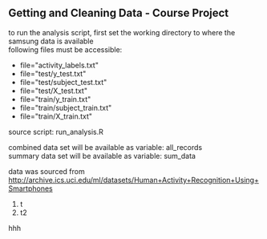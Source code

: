 ## Getting and Cleaning Data - Course Project

to run the analysis script, first set the working directory to where the samsung data is available  
following files must be accessible:  
* file="activity_labels.txt"
* file="test/y_test.txt"
* file="test/subject_test.txt"
* file="test/X_test.txt"
* file="train/y_train.txt"
* file="train/subject_train.txt"
* file="train/X_train.txt"

source script: run_analysis.R

combined data set will be available as variable: all_records  
summary data set will be available as variable: sum_data  


data was sourced from http://archive.ics.uci.edu/ml/datasets/Human+Activity+Recognition+Using+Smartphones 

1. t
2. t2

  hhh
